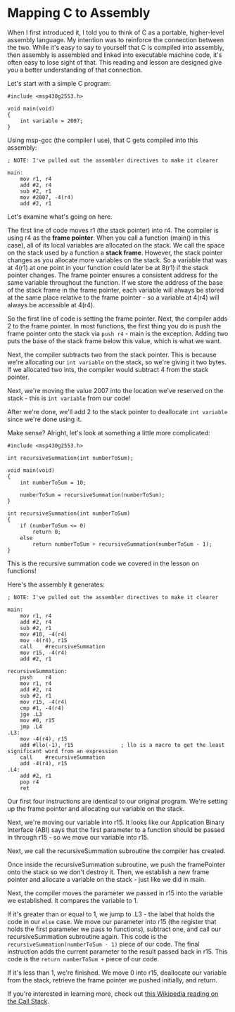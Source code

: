 # Mapping C to Assembly

When I first introduced it, I told you to think of C as a portable, higher-level assembly language.  My intention was to reinforce the connection between the two.  While it's easy to say to yourself that C is compiled into assembly, then assembly is assembled and linked into executable machine code, it's often easy to lose sight of that.  This reading and lesson are designed give you a better understanding of that connection.

Let's start with a simple C program:
```
#include <msp430g2553.h>

void main(void)
{
    int variable = 2007;
}
```

Using msp-gcc (the compiler I use), that C gets compiled into this assembly:
```
; NOTE: I've pulled out the assembler directives to make it clearer

main:
	mov	r1, r4
	add	#2, r4
	sub	#2, r1
	mov	#2007, -4(r4)
	add	#2, r1
```

Let's examine what's going on here.

The first line of code moves r1 (the stack pointer) into r4.  The compiler is using r4 as the **frame pointer**.  When you call a function (main() in this case), all of its local variables are allocated on the stack.  We call the space on the stack used by a function a **stack frame**.  However, the stack pointer changes as you allocate more variables on the stack.  So a variable that was at 4(r1) at one point in your function could later be at 8(r1) if the stack pointer changes.  The frame pointer ensures a consistent address for the same variable throughout the function.  If we store the address of the base of the stack frame in the frame pointer, each variable will always be stored at the same place relative to the frame pointer - so a variable at 4(r4) will always be accessible at 4(r4).

So the first line of code is setting the frame pointer.  Next, the compiler adds 2 to the frame pointer.  In most functions,  the first thing you do is push the frame pointer onto the stack via `push r4` - main is the exception.  Adding two puts the base of the stack frame below this value, which is what we want.

Next, the compiler subtracts two from the stack pointer.  This is because we're allocating our `int variable` on the stack, so we're giving it two bytes.  If we allocated two ints, the compiler would subtract 4 from the stack pointer.

Next, we're moving the value 2007 into the location we've reserved on the stack - this is `int variable` from our code!

After we're done, we'll add 2 to the stack pointer to deallocate `int variable` since we're done using it.

Make sense?  Alright, let's look at something a little more complicated:
```
#include <msp430g2553.h>

int recursiveSummation(int numberToSum);

void main(void)
{
    int numberToSum = 10;

    numberToSum = recursiveSummation(numberToSum);
}

int recursiveSummation(int numberToSum)
{
    if (numberToSum <= 0)
        return 0;
    else 
        return numberToSum + recursiveSummation(numberToSum - 1);
}
```

This is the recursive summation code we covered in the lesson on functions!

Here's the assembly it generates:
```
; NOTE: I've pulled out the assembler directives to make it clearer

main:
	mov	r1, r4
	add	#2, r4
	sub	#2, r1
	mov	#10, -4(r4)
	mov	-4(r4), r15
	call	#recursiveSummation
	mov	r15, -4(r4)
	add	#2, r1

recursiveSummation:
	push	r4
	mov	r1, r4
	add	#2, r4
	sub	#2, r1
	mov	r15, -4(r4)
	cmp	#1, -4(r4)
	jge	.L3
	mov	#0, r15
	jmp	.L4
.L3:
	mov	-4(r4), r15
	add	#llo(-1), r15               ; llo is a macro to get the least significant word from an expression
	call	#recursiveSummation
	add	-4(r4), r15
.L4:
	add	#2, r1
	pop	r4
	ret
```

Our first four instructions are identical to our original program.  We're setting up the frame pointer and allocating our variable on the stack.

Next, we're moving our variable into r15.  It looks like our Application Binary Interface (ABI) says that the first parameter to a function should be passed in through r15 - so we move our variable into r15.

Next, we call the recursiveSummation subroutine the compiler has created.

Once inside the recursiveSummation subroutine, we push the framePointer onto the stack so we don't destroy it.  Then, we establish a new frame pointer and allocate a variable on the stack - just like we did in main.

Next, the compiler moves the parameter we passed in r15 into the variable we established.  It compares the variable to 1.

If it's greater than or equal to 1, we jump to .L3 - the label that holds the code in our `else` case.  We move our parameter into r15 (the register that holds the first parameter we pass to functions), subtract one, and call our recursiveSummation subroutine again.  This code is the `recursiveSummation(numberToSum - 1)` piece of our code.  The final instruction adds the current parameter to the result passed back in r15.  This code is the `return numberToSum +` piece of our code.

If it's less than 1, we're finished.  We move 0 into r15, deallocate our variable from the stack, retrieve the frame pointer we pushed initially, and return.

If you're interested in learning more, check out [this Wikipedia reading on the Call Stack](http://en.wikipedia.org/wiki/Call_stack).
